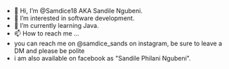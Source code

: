 - 👋 Hi, I’m @Samdice18 AKA Sandile Ngubeni.
- 👀 I’m interested in software development.
- 🌱 I’m currently learning Java.
- 📫 How to reach me ...
-   you can reach me on @samdice_sands on instagram, be sure to leave a DM and please be polite
-   i am also available on facebook as "Sandile Philani Ngubeni".

<!---
Samdice18/Samdice18 is a ✨ special ✨ repository because its `README.md` (this file) appears on your GitHub profile.
You can click the Preview link to take a look at your changes.
--->
